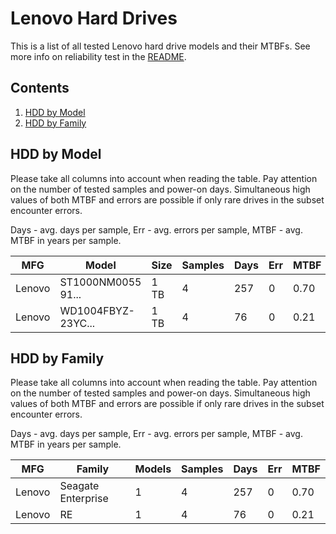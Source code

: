 Lenovo Hard Drives
==================

This is a list of all tested Lenovo hard drive models and their MTBFs. See more
info on reliability test in the [README](https://github.com/linuxhw/SMART).

Contents
--------

1. [ HDD by Model  ](#hdd-by-model)
2. [ HDD by Family ](#hdd-by-family)

HDD by Model
------------

Please take all columns into account when reading the table. Pay attention on the
number of tested samples and power-on days. Simultaneous high values of both MTBF
and errors are possible if only rare drives in the subset encounter errors.

Days - avg. days per sample,
Err  - avg. errors per sample,
MTBF - avg. MTBF in years per sample.

| MFG       | Model              | Size   | Samples | Days  | Err   | MTBF |
|-----------|--------------------|--------|---------|-------|-------|------|
| Lenovo    | ST1000NM0055 91... | 1 TB   | 4       | 257   | 0     | 0.70   |
| Lenovo    | WD1004FBYZ-23YC... | 1 TB   | 4       | 76    | 0     | 0.21   |

HDD by Family
-------------

Please take all columns into account when reading the table. Pay attention on the
number of tested samples and power-on days. Simultaneous high values of both MTBF
and errors are possible if only rare drives in the subset encounter errors.

Days - avg. days per sample,
Err  - avg. errors per sample,
MTBF - avg. MTBF in years per sample.

| MFG       | Family                 | Models | Samples | Days  | Err   | MTBF |
|-----------|------------------------|--------|---------|-------|-------|------|
| Lenovo    | Seagate Enterprise     | 1      | 4       | 257   | 0     | 0.70   |
| Lenovo    | RE                     | 1      | 4       | 76    | 0     | 0.21   |
